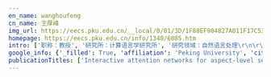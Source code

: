 ```yaml
---
en_name: wanghoufeng
cn_name: 王厚峰
img_url: https://eecs.pku.edu.cn/__local/0/81/3D/1F88EF904827A011F17C53085C0_1F5553C6_38EB.jpg?e=.jpg
homepage: https://eecs.pku.edu.cn/info/1340/6085.htm
intro: ['职称：教授', '研究所：计算语言学研究所', '研究领域：自然语言处理\r\n\r\n ', '办公电话：86-10-6275 3081(106)', '电子邮件：wanghf@pku.edu.cn', '个人主页： ']
google_info: {'_filled': True, 'affiliation': 'Peking University', 'citedby': 2491, 'citedby5y': 1957, 'cites_per_year': {2007: 21, 2008: 36, 2009: 30, 2010: 41, 2011: 49, 2012: 73, 2013: 117, 2014: 138, 2015: 167, 2016: 255, 2017: 304, 2018: 470, 2019: 647, 2020: 102}}
publicationTitles: ['Interactive attention networks for aspect-level sentiment classification', 'A dependency-based neural network for relation classification', 'Entity-centric topic-oriented opinion summarization in twitter', 'Learning entity representation for entity disambiguation', 'A joint model of intent determination and slot filling for spoken language understanding.', 'Bootstrapping both product features and opinion words from chinese customer reviews with cross-inducing', 'Bidirectional recurrent convolutional neural network for relation classification', 'Fast online training with frequency-adaptive learning rates for chinese word segmentation and new word detection', 'LCC Approaches to Knowledge Base Population at TAC 2010.', 'Learning summary prior representation for extractive summarization', 'Using pointwise mutual information to identify implicit features in customer reviews', 'The development of topic models in natural language processing', 'Build Chinese emotion lexicons using a graph-based algorithm and multiple resources', 'Cross-lingual mixture model for sentiment classification', 'meprop: Sparsified back propagation for accelerated deep learning with reduced overfitting', 'Attentive interactive neural networks for answer selection in community question answering', 'Unpaired sentiment-to-sentiment translation: A cycled reinforcement learning approach', 'Research on maximum entropy model for keyword indexing', 'Mining user reviews: from specification to summarization', 'SGM: sequence generation model for multi-label classification', 'Exploring representations from unlabeled data with co-training for Chinese word segmentation', 'Improving semantic relevance for sequence-to-sequence learning of chinese social media text summarization', 'Joint learning for coreference resolution with markov logic', 'Feature-frequency–adaptive on-line training for fast and accurate natural language processing', 'Efficient collective entity linking with stacking', 'Predicting chinese abbreviations from definitions: An empirical learning approach using support vector regression', 'Chinese named entity recognition and word segmentation based on character', 'Model approach to grammatical evolution: theory and case study', 'Bootstrapping both product properties and opinion words from Chinese reviews with cross-training', 'Autoencoder as assistant supervisor: Improving text representation for chinese social media text summarization', 'Question condensing networks for answer selection in community question answering', 'A two-stage parsing method for text-level discourse analysis', 'Chinese noun phrase metaphor recognition with maximum entropy approach', 'News-oriented automatic Chinese keyword indexing', 'simNet: Stepwise image-topic merging network for generating detailed and comprehensive image captions', 'Knowledge-based semantic embedding for machine translation', 'Multi-view Chinese treebanking', 'Improved automatic keyword extraction based on TextRank using domain knowledge', 'Chinese multi-document personal name disambiguation', 'Modeling grammatical evolution by automaton', 'Robust pronominal resolution within Chinese text', 'Improving chinese word segmentation on micro-blog using rich punctuations', 'Lost in translations? Building sentiment lexicons using context based machine translation', 'Chinese word sense disambiguation based on maximum entropy model with feature selection', 'Survey: Computational models and technologies in anaphora resolution', 'Towards label imbalance in multi-label classification with many labels', 'Multi-label text categorization with joint learning predictions-as-features method', 'Cross-document transliterated personal name coreference resolution', 'Training simplification and model simplification for deep learning: A minimal effort back propagation method', 'Phrase-level self-attention networks for universal sentence encoding', 'The task 2 of cips-sighan 2012 named entity recognition and disambiguation in chinese bakeoff', 'Chinese abbreviation-definition identification: A SVM approach using context information', 'An empirical study on pronoun resolution in Chinese', 'Research on Chinese pronominal anaphora resolution', 'Sememe prediction: Learning semantic knowledge from unstructured textual wiki descriptions', 'Joint learning for targeted sentiment analysis', 'On anaphora resolution within Chinese text', 'News-oriented keyword indexing with maximum entropy principle', 'Learning to rank semantic coherence for topic segmentation', 'Extracting chinese product features: representing a sequence by a set of skip-bigrams', 'Clustering technique in multi-document personal name disambiguation', 'Tag-enhanced tree-structured neural networks for implicit discourse relation classification', 'Addressing domain adaptation for chinese word segmentation with global recurrent structure', 'Learning entity representation for named entity disambiguation', 'Learning semantic similarity for multi-label text categorization', 'Chinese abbreviation identification using abbreviation-template features and context information', 'A simple rule-based approach to organization name recognition in chinese text', 'A unified framework for grammar error correction', 'Automatic keyphrase extraction from chinese news documents', 'Not all links are created equal: An adaptive embedding approach for social personalized ranking', 'Link type based pre-cluster pair model for coreference resolution', 'Detecting Opinionated Sentences by Extracting Context Information.', 'A comparative study on chinese word clustering', 'An inductive method with genetic algorithm for learning phrase-structure-rule of natural language', 'Exploring Sequence-to-Sequence Learning in Aspect Term Extraction', 'Cascading multiway attentions for document-level sentiment classification', 'Bi-LSTM neural networks for Chinese grammatical error diagnosis', 'Collaborative Multi-view Learning with Active Discriminative Prior for Recommendation', 'Predicting chinese abbreviations with minimum semantic unit and global constraints', 'Learning abbreviations from Chinese and English terms by modeling non-local information', 'Abbreviation Prediction Using Conditional Random Field and Web Data', 'A Combining Approach to Automatic Keyphrases Indexing for Chinese News Documents []', 'Auto-Dialabel: Labeling Dialogue Data with Unsupervised Learning', 'Improving collaborative filtering via hidden structured constraint', 'Improving Chinese dependency parsing with lexical semantic features', 'Coarse-grained candidate generation and fine-grained re-ranking for chinese abbreviation prediction', 'Go climb a dependency tree and correct the grammatical errors', 'Collaborative topic regression with multiple graphs factorization for recommendation in social media', 'A Study on Metaphors in Idioms Based on Chinese Idiom Knowledge Base', 'Generalized abbreviation prediction with negative full forms and its application on improving chinese web search', 'A comparison and improvement of online learning algorithms for sequence labeling', 'Constructing Chinese abbreviation dictionary: A stacked approach', 'Semi-supervised Chinese contextual polarity classification with automatic feature selection', 'Collective Entity Linking and a Simple Slot Filling Method for TAC-KBP 2011.', 'A combining approach to automatic keyphrases indexing for chinese news documents', 'A neural question answering model based on semi-structured tables', 'Duplicate question identification by integrating framenet with neural networks', '结合 RNN 和 CNN 层次化网络的中文文本情感分类', 'The Chinese Text Sentiment Classification Combined with RNN and CNN Hierarchical Networks', 'Bi-directional gated memory networks for answer selection', 'Noise-clustered distant supervision for relation extraction: A nonparametric bayesian perspective', 'Collaborative Filtering with Generalized Laplacian Constraint via Overlapping Decomposition.', 'Probabilistic classifier chain inference via Gibbs sampling', 'Muli-label text categorization with hidden components', 'Automatically Predicting the Polarity of Chinese Adjectives: Not, a Bit and a Search Engine', 'Research on Sentence Extraction in Text Summarization', 'Survey: Abbreviatibn processing in Chinese text', 'Detecting opinionated sentences by extracting context information', 'Method and Issues of Example-Based Machine Translation [J]', 'Text Level Graph Neural Network for Text Classification', 'Learning dialogue history for spoken language understanding', 'Complex structure leads to overfitting: A structure regularization decoding method for natural language processing', 'Semantic computing and language knowledge bases', 'The extraction and application of constitutive role of nouns in Chinese', 'Emotional Classification of Chinese Idioms Based on Chinese Idiom Knowledge Base', 'Negative emotion recognition in spoken dialogs', 'The Acquisition of Chinese Ergative Verbs and the Verification of Relevant Rules in Semantic Role Labeling', 'Applying Spectral Clustering for Chinese Word Sense Induction', 'Research of English-Chinese alignment at word granularity on parallel corpora', 'APPLICATIONS AND DIFFICULTIES OF AI [J]', 'Using Bidirectional Transformer-CRF for Spoken Language Understanding', 'We Know What You Will Ask: A Dialogue System for Multi-intent Switch and Prediction', 'A Neural Question Generation System Based on Knowledge Base', 'Target Extraction via Feature-Enriched Neural Networks Model', 'Construction and Application of Chinese Generation Lexicon for Chinese Irregular Collocation Between Verbs and Nouns', 'Construction of an Online Lexicon of Chinese Loan Words and Phrases Translated from English', 'A method of automatic recognition of attributive clauses in Chinese language', 'Nonparametric Symmetric Correspondence Topic Models for Multilingual Text Analysis', 'The Processing of Dummy Verbs in Semantic Role Labeling', 'A Fast and Effective Method for Clustering Large-Scale Chinese Question Dataset', 'ICL Participation at NTCIR-9 RITE.', 'A Pipeline Approach to Chinese Personal Name Disambiguation', 'Disambiguation in Natural Language Processing——Introduction to Key Laboratory of Computational Linguistics (PKU), MOE [J]', '缩略语预测: 基于支持向量回归的统计学习方法', '汉语缩略语的自动处理技术', 'Graph LSTM with Context-Gated Mechanism for Spoken Language Understanding', 'ICL Participation at RTE-7', 'An Empirical Study on Pronoun Resolution in Chinese', 'Chinese Abbreviation Identification Using Abbreviation-Template', 'Literal Translation or Free Translation: A Computational Perspective']
---
```


